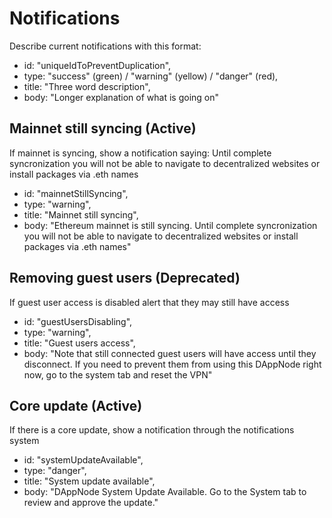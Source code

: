 # Notifications

Describe current notifications with this format:

- id: "uniqueIdToPreventDuplication",
- type: "success" (green) / "warning" (yellow) / "danger" (red),
- title: "Three word description",
- body: "Longer explanation of what is going on"

## Mainnet still syncing (Active)

If mainnet is syncing, show a notification saying: Until complete syncronization you will not be able to navigate to decentralized websites or install packages via .eth names

- id: "mainnetStillSyncing",
- type: "warning",
- title: "Mainnet still syncing",
- body: "Ethereum mainnet is still syncing. Until complete syncronization you will not be able to navigate to decentralized websites or install packages via .eth names"

## Removing guest users (Deprecated)

If guest user access is disabled alert that they may still have access

- id: "guestUsersDisabling",
- type: "warning",
- title: "Guest users access",
- body: "Note that still connected guest users will have access until they disconnect. If you need to prevent them from using this DAppNode right now, go to the system tab and reset the VPN"

## Core update (Active)

If there is a core update, show a notification through the notifications system

- id: "systemUpdateAvailable",
- type: "danger",
- title: "System update available",
- body: "DAppNode System Update Available. Go to the System tab to review and approve the update."
